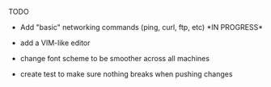 <h>TODO</h>
<ul>
	<li>
		<p>Add "basic" networking commands (ping, <strik>curl</strike>, ftp, etc) *IN PROGRESS* </p>
	</li>
	<li>
		<p>add a VIM-like editor</p>
	</li>
	<li>
		<p>change font scheme to be smoother across all machines</p>
	</li>
	<li>
		<p> create test to make sure nothing breaks when pushing changes</p>
	</li>
</ul>

